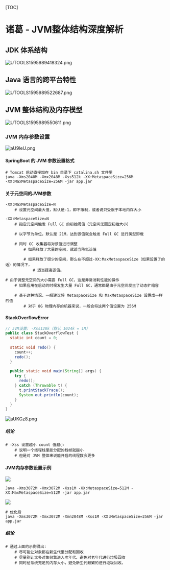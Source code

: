 [TOC]

# 诸葛 - JVM整体结构深度解析

## JDK 体系结构

![UTOOLS1595989418324.png](http://yanxuan.nosdn.127.net/cb048a48338bcdda5c294c5c55da0c44.png)

## Java 语言的跨平台特性

![UTOOLS1595989522687.png](http://yanxuan.nosdn.127.net/989369db8e7d23a7118de5c05fa4eeb2.png)

## JVM 整体结构及内存模型

![UTOOLS1595989550611.png](http://yanxuan.nosdn.127.net/2e0ad9936867951929d12a22c9edff84.png)

### JVM 内存参数设置

![aU9leU.png](https://s1.ax1x.com/2020/08/03/aU9leU.png)

#### SpringBoot 的 JVM 参数设置格式

```shell
# Tomcat 启动直接加在 bin 目录下 catalina.sh 文件里
java -Xms2048M -Xmx2048M -Xss512k -XX:MetaspaceSize=256M 
-XX:MaxMetaspaceSize=256M -jar app.jar
```

#### 关于元空间的JVM参数

```shell
-XX:MaxMetaspaceSize=N
	# 设置元空间最大值，默认是-1，即不限制，或者说只受限于本地内存大小
	
-XX:MetaspaceSize=N
	# 指定元空间触发 Full GC 的初始阈值（元空间无固定初始大小）
	
	# 以字节为单位，默认是 21M，达到该值就会触发 Full GC 进行类型卸载
	
	# 同时 GC 收集器将对该值进行调整
		# 如果释放了大量的空间，就适当降低该值
		
		# 如果释放了很少的空间，那么在不超过-XX:MaxMetaspaceSize（如果设置了的话）的情况下，
			# 适当提高该值。
			
# 由于调整元空间的大小需要 Full GC，这是非常消耗性能的操作
	# 如果应用在启动的时候发生大量 Full GC，通常都是由于元空间发生了动态扩缩容
	
	# 基于这种情况，一般建议将 MetaspaceSize 和 MaxMetaspaceSize 设置成一样的值
		# 对于 8G 物理内存的机器来说，一般会将这两个值设置为 256M
```

#### StackOverflowError

```java
// JVM设置: -Xss128k（默认 1024k = 1M）
public class StackOverflowTest {
  static int count = 0;
  
  static void redo() {
    count++;
    redo();
  }
  
  public static void main(String[] args) {
    try {
      redo();
    } catch (Throwable t) {
      t.printStackTrace();
      System.out.println(count);
    }
  }
}
```

![aUKGz8.png](https://s1.ax1x.com/2020/08/03/aUKGz8.png)

##### 结论

```shell
# -Xss 设置越小 count 值越小
	# 说明一个线程栈里能分配的栈帧就越小
	# 但是对 JVM 整体来说能开启的线程数会更多
```

#### JVM内存参数设置示例

![](https://agefades-note.oss-cn-beijing.aliyuncs.com/1596433908351.png)

```shell
Java -Xms3072M -Xmx3072M -Xss1M -XX:MetaspaceSize=512M -XX:MaxMetaspaceSize=512M -jar app.jar
```

![](https://agefades-note.oss-cn-beijing.aliyuncs.com/1596434227231.png)

```shell
# 优化后
java -Xms3072M -Xmx3072M -Xmn2048M -Xss1M -XX:MetaspaceSize=256M -jar app.jar
```

##### 结论

```shell
# 通过上面的示例得出:
	# 尽可能让对象都在新生代里分配和回收
	# 尽量别让太多对象频繁进入老年代、避免对老年代进行垃圾回收
	# 同时给系统充足的内存大小，避免新生代频繁的进行垃圾回收。
```


